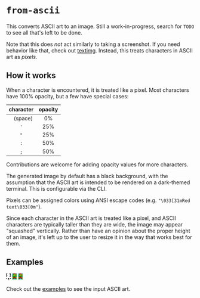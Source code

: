 # `from-ascii`

This converts ASCII art to an image. Still a work-in-progress, search for `TODO` to see all that's left to be done.

Note that this does *not* act similarly to taking a screenshot. If you need behavior like that, check out
[textimg][textimg]. Instead, this treats characters in ASCII art as *pixels.*

## How it works

When a character is encountered, it is treated like a pixel. Most characters have 100%
opacity, but a few have special cases:

|  character  | opacity |
| :---------: | :-----: |
| ` ` (space) |   0%    |
|     `'`     |   25%   |
|     `"`     |   25%   |
|     `:`     |   50%   |
|     `;`     |   50%   |

Contributions are welcome for adding opacity values for more characters.

The generated image by default has a black background, with the assumption that the
ASCII art is intended to be rendered on a dark-themed terminal. This is configurable
via the CLI.

Pixels can be assigned colors using ANSI escape codes (e.g.
`"\033[31mRed text\033[0m"`).

Since each character in the ASCII art is treated like a pixel, and ASCII characters are
typically taller than they are wide, the image may appear "squashed" vertically. Rather
than have an opinion about the proper height of an image, it's left up to the user to
resize it in the way that works best for them.

## Examples

![Black & White Mario](./_examples/mario-colorless.png)
![Simple Color Mario](./_examples/mario-simple-color.png)
![True Color Mario](./_examples/mario-true-color.png)

Check out the [examples] to see the input ASCII art.

[examples]: ./_examples/
[textimg]: https://github.com/jiro4989/textimg
